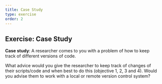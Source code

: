 ```yaml
---
title: Case Study
type: exercise
order: 2
---
```


## Exercise: Case Study

**Case study**: A researcher comes to you with a problem of how to keep track of different versions of code. 

What advice would you give the researcher to keep track of changes of their scripts/code and when best to do this (objective 1, 2, 3 and 4). 
Would you advise them to work with a local or remote version control system? 